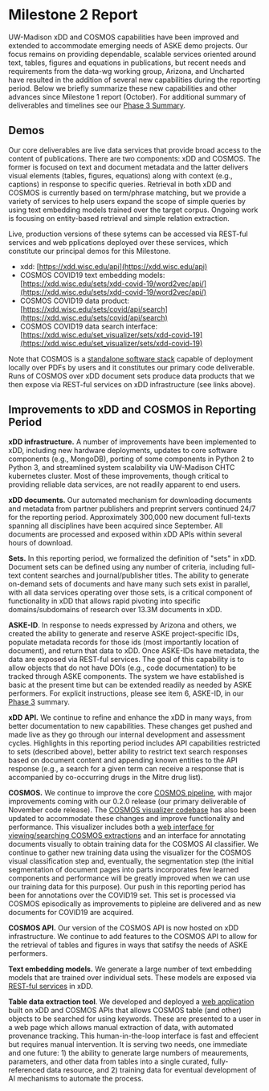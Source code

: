# Milestone 2 Report

UW-Madison xDD and COSMOS capabilities have been improved and extended to accommodate emerging needs of ASKE demo projects. Our focus remains on providing dependable, scalable services oriented around  text, tables, figures and equations in publications, but recent needs and requirements from the data-wg working group, Arizona, and Uncharted have resulted in the addition of several new capabilities during the reporting period. Below we briefly summarize these new capabilities and other advances since Milestone 1 report (October). For additional summary of deliverables and timelines see our [Phase 3 Summary](https://github.com/UW-COSMOS/project-docs/tree/master/presentations_reports/phase3).

## Demos
Our core deliverables are live data services that provide broad access to the content of publications. There are two components: xDD and COSMOS. The former is focused on text and document metadata and the latter delivers visual elements (tables, figures, equations) along with context (e.g., captions) in response to specific queries. Retrieval in both xDD and COSMOS is currently based on term/phrase matching, but we provide a variety of services to help users expand the scope of simple queries by using text embedding models trained over the target corpus. Ongoing work is focusing on entity-based retrieval and simple relation extraction.

Live, production versions of these sytems can be accessed via REST-ful services and web pplications deployed over these services, which constitute our principal demos for this Milestone.

- xdd: [https://xdd.wisc.edu/api](https://xdd.wisc.edu/api)
- COSMOS COVID19 text embedding models: [https://xdd.wisc.edu/sets/xdd-covid-19/word2vec/api/](https://xdd.wisc.edu/sets/xdd-covid-19/word2vec/api/)
- COSMOS COVID19 data product: [https://xdd.wisc.edu/sets/covid/api/search](https://xdd.wisc.edu/sets/covid/api/search)
- COSMOS COVID19 data search interface: [https://xdd.wisc.edu/set_visualizer/sets/xdd-covid-19](https://xdd.wisc.edu/set_visualizer/sets/xdd-covid-19)

Note that COSMOS is a [standalone software stack](https://github.com/UW-COSMOS/Cosmos) capable of deployment locally over PDFs by users and it constitutes our primary code deliverable. Runs of COSMOS over xDD document sets produce data products that we then expose via REST-ful services on xDD infrastructure (see links above).

## Improvements to xDD and COSMOS in Reporting Period

**xDD infrastructure.** A number of improvements have been implemented to xDD, including new hardware deployments, updates to core software components (e.g., MongoDB), porting of some components in Python 2 to Python 3, and streamlined system scalability via UW-Madison CHTC kubernetes cluster. Most of these improvements, though critical to providing reliable data services, are not readily apparent to end users.

**xDD documents.** Our automated mechanism for downloading documents and metadata from partner publishers and preprint servers continued 24/7 for the reporting period. Approximately 300,000 new document full-texts spanning all disciplines have been acquired since September. All documents are processed and exposed within xDD APIs within several hours of download. 

**Sets.** In this reporting period, we formalized the definition of "sets" in xDD. Document sets can be defined using any number of criteria, including full-text content searches and journal/publisher titles. The ability to generate on-demand sets of documents and have many such sets exist in parallel, with all data services operating over those sets, is a critical component of functionality in xDD that allows rapid pivoting into specific domains/subdomains of research over 13.3M documents in xDD. 

**ASKE-ID**. In response to needs expressed by Arizona and others, we created the ability to generate and reserve ASKE project-specific IDs, populate metadata records for those ids (most importantly location of document), and return that data to xDD. Once ASKE-IDs have metadata, the data are exposed via REST-ful services. The goal of this capability is to allow objects that do not have DOIs (e.g., code documentation) to be tracked through ASKE components. The system we have established is basic at the present time but can be extended readily as needed by ASKE performers. For explicit instructions, please see item 6, ASKE-ID, in our [Phase 3](https://github.com/UW-COSMOS/project-docs/tree/master/presentations_reports/phase3) summary.

**xDD API.** We continue to refine and enhance the xDD in many ways, from better documentation to new capabilities. These changes get pushed and made live as they go through our internal development and assessment cycles. Highlights in this reporting period includes API capabilities restricted to sets (described above), better ability to restrict text search responses based on document content and appending known entities to the API response (e.g., a search for a given term can receive a response that is accompanied by co-occurring drugs in the Mitre drug list).

**COSMOS.** We continue to improve the core [COSMOS pipeline](https://github.com/UW-COSMOS/Cosmos), with major improvements coming with our 0.2.0 release (our primary deliverable of November code release). The [COSMOS visualizer codebase](https://github.com/UW-COSMOS/cosmos-visualizer) has also been updated to accommodate these changes and improve functionality and performance. This visualizer includes both a [web interface for viewing/searching COSMOS extractions](https://xdd.wisc.edu/set_visualizer/sets/xdd-covid-19) and an interface for annotating documents visually to obtain training data for the COSMOS AI classifier. We continue to gather new training data using the visualizer for the COSMOS visual classification step and, eventually, the segmentation step (the initial segmentation of document pages into parts incorporates few learned components and performance will be greatly improved when we can use our training data for this purpose). Our push in this reporting period has been for annotations over the COVID19 set. This set is processed via COSMOS episodically as improvements to pipleine are delivered and as new documents for COVID19 are acquired.

**COSMOS API.** Our version of the COSMOS API is now hosted on xDD infrastructure. We continue to add features to the COSMOS API to allow for the retrieval of tables and figures in ways that satifsy the needs of ASKE performers. 

**Text embedding models.** We generate a large number of text embedding models that are trained over individual sets. These models are exposed via [REST-ful services](https://xdd.wisc.edu/sets/xdd-covid-19/word2vec/api/) in xDD.

**Table data extraction tool**. We developed and deployed a [web application](http://teststrata.geology.wisc.edu/xdd/extract.php) built on xDD and COSMOS APIs that allows COSMOS table (and other) objects to be searched for using keywords. These are presented to a user in a web page which allows manual extraction of data, with automated provenance tracking. This human-in-the-loop interface is fast and effecient but requires manual intervention. It is serving two needs, one immediate and one future: 1) the ability to generate large numbers of meaurements, parameters, and other data from tables into a single curated, fully-referenced data resource, and 2) training data for eventual development of AI mechanisms to automate the process.
